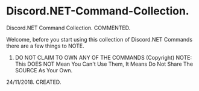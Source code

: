 # Discord.NET-Command-Collection.
Discord.NET Command Collection. COMMENTED.

Welcome, before you start using this collection of Discord.NET Commands there are a few things to NOTE.

1) DO NOT CLAIM TO OWN ANY OF THE COMMANDS (Copyright)
NOTE: This DOES NOT Mean You Can't Use Them, It Means Do Not Share The SOURCE As Your Own.

24/11/2018. CREATED.
